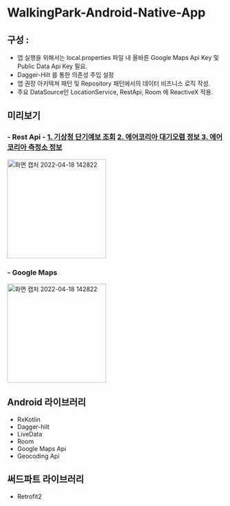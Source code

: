 # WalkingPark-Android-Native-App


## 구성 :
- 앱 실행을 위해서는 local.properties 파일 내 올바른 Google Maps Api Key 및 Public Data Api Key 필요.
- Dagger-Hilt 를 통한 의존성 주입 설정
- 앱 권장 아키텍쳐 패턴 및 Repository 패턴에서의 데이터 비즈니스 로직 작성.
- 주요 DataSource인 LocationService, RestApi, Room 에 ReactiveX 적용.


## 미리보기
### - Rest Api - <a href="https://www.data.go.kr/tcs/dss/selectApiDataDetailView.do?publicDataPk=15084084"> 1. 기상청 단기예보 조회<a> <a href="https://www.data.go.kr/tcs/dss/selectApiDataDetailView.do?publicDataPk=15073861"> 2. 에어코리아 대기오렴 정보<a><a href="https://www.data.go.kr/tcs/dss/selectApiDataDetailView.do?publicDataPk=15073877"> 3. 에어코리아 측정소 정보<a>
<img width="230" alt="화면 캡처 2022-04-18 142822" src="https://user-images.githubusercontent.com/60813834/163760073-020b2293-cc9c-4cb6-bff5-1e7499ba776a.png">

### - Google Maps
<img width="230" alt="화면 캡처 2022-04-18 142822" src="https://user-images.githubusercontent.com/60813834/163760648-acfe9591-4014-4463-89b3-62a6577d4d56.gif">


## Android 라이브러리 
- RxKotlin
- Dagger-hilt
- LiveData
- Room
- Google Maps Api
- Geocoding Api

## 써드파트 라이브러리
- Retrofit2
    
